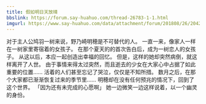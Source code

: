 ```yaml
---
title: 假如明日天放晴
bbslink: https://forum.say-huahuo.com/thread-26783-1-1.html
imgurl: https://www.say-huahuo.com/data/attachment/forum/201808/26/204210xiu7ur87mh7lg8ng.jpg
---
```


对于主人公鸠羽一树来说，野乃崎明穂是不可替代的人。
一直一来，像家人一样在一树家里寄宿着的女孩子。
在那个夏天的的首次告白后，成为一树恋人的女孩子。
从这以后，本应一起创造出幸福的回忆。
但是，这样的她却突然病倒，就这样离开了人世。
由于事情来得太过突然，而且逝去的少女在大家心中占据了如此重要的位置……
活着的人们甚至忘记了哭泣，仅仅是不知所措。
数月之后，在那个大家都已渐渐恢复过来的季节里……
明穂却在没有任何预兆的情况下，回到了这个世界。
「因为还有未完成的心愿啊」
她一边微笑一边这样说着，以一个幽灵的身份。<!--more-->
